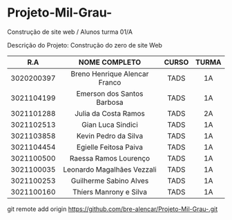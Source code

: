 # Projeto-Mil-Grau-
Construção de site web / Alunos turma 01/A

Descrição do Projeto: Construção do zero de site Web


| R.A | NOME COMPLETO | CURSO | TURMA |
| :---: | :----------:| :---: | :---: |
| 3020200397 | Breno Henrique Alencar Franco| TADS  | 1A |
| 3021104199 | Emerson dos Santos Barbosa | TADS | 1A |
| 3021101288 | Julia da Costa Ramos | TADS | 2A |
| 3021102513 | Gian Luca Sindici | TADS | 1A |
| 3021103858 | Kevin Pedro da Silva | TADS | 1A |
| 3021104454 | Egielle Feitosa Paiva | TADS | 1A |
| 3021100500 | Raessa Ramos Lourenço | TADS | 1A |
| 3021100035 | Leonardo Magalhães Vezzali | TADS | 1A |
| 3021100253 | Guilherme Sabino Alves | TADS | 1A |
| 3021100160 | Thíers Manrony e Silva | TADS | 1A |

git remote add origin https://github.com/bre-alencar/Projeto-Mil-Grau-.git
